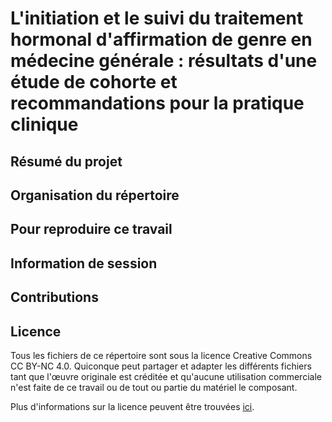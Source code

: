# L'initiation et le suivi du traitement hormonal d'affirmation de genre en médecine générale : résultats d'une étude de cohorte et recommandations pour la pratique clinique

## Résumé du projet

## Organisation du répertoire

## Pour reproduire ce travail

## Information de session

## Contributions

## Licence

Tous les fichiers de ce répertoire sont sous la licence Creative Commons CC BY-NC 4.0. Quiconque peut partager et adapter les différents fichiers tant que l'œuvre originale est créditée et qu'aucune utilisation commerciale n'est faite de ce travail ou de tout ou partie du matériel le composant.

Plus d'informations sur la licence peuvent être trouvées [ici](https://creativecommons.org/licenses/by-nc/4.0/deed.fr).
